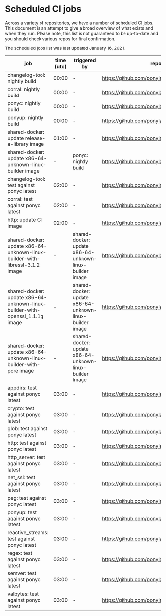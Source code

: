 # Scheduled CI jobs

Across a variety of repositories, we have a number of scheduled CI jobs. This document is an attempt to give a broad overview of what exists and when they run. Please note, this list is not guaranteed to be up-to-date and you should check various repos for final confirmation.

The scheduled jobs list was last updated January 16, 2021.

<!-- markdownlint-disable -->

| job | time (utc) | triggered by | repo |
| --- | --- | --- | --- |
| changelog-tool: nightly build | 00:00 | - | https://github.com/ponylang/changelog-tool |
| corral: nightly build | 00:00 | - | https://github.com/ponylang/corral |
| ponyc: nightly build | 00:00 | - | https://github.com/ponylang/ponyc |
| ponyup: nightly build | 00:00 | - | https://github.com/ponylang/ponyup |
| shared-docker: update release-a-library image | 01:00 | - | https://github.com/ponylang/shared-docker |
| shared-docker: update x86-64-unknown-linux-builder image | - | ponyc: nightly build | https://github.com/ponylang/shared-docker |
| changelog-tool: test against ponyc latest | 02:00 | - | https://github.com/ponylang/changelog-tool |
| corral: test against ponyc latest | 02:00 | - | https://github.com/ponylang/corral |
| http: update CI image | 02:00 | - | https://github.com/ponylang/http |
| shared-docker: update x86-64-unknown-linux-builder-with-libressl-3.1.2 image | - | shared-docker: update x86-64-unknown-linux-builder image | https://github.com/ponylang/shared-docker |
| shared-docker: update x86-64-unknown-linux-builder-with-openssl_1.1.1g image | - | shared-docker: update x86-64-unknown-linux-builder image | https://github.com/ponylang/shared-docker |
| shared-docker: update x86-64-unknown-linux-builder-with-pcre image | - | shared-docker: update x86-64-unknown-linux-builder image | https://github.com/ponylang/shared-docker |
| appdirs: test against ponyc latest | 03:00 | - | https://github.com/ponylang/appdirs |
| crypto: test against ponyc latest | 03:00 | - | https://github.com/ponylang/crypto |
| glob: test against ponyc latest | 03:00 | - | https://github.com/ponylang/glob |
| http: test against ponyc latest | 03:00 | - | https://github.com/ponylang/http |
| http_server: test against ponyc latest | 03:00 | - | https://github.com/ponylang/http_server |
| net_ssl: test against ponyc latest | 03:00 | - | https://github.com/ponylang/net_ssl |
| peg: test against ponyc latest | 03:00 | - | https://github.com/ponylang/peg |
| ponyup: test against ponyc latest | 03:00 | - | https://github.com/ponylang/ponyup |
| reactive_streams: test against ponyc latest | 03:00 | - | https://github.com/ponylang/reactive_streams |
| regex: test against ponyc latest | 03:00 | - | https://github.com/ponylang/regex |
| semver: test against ponyc latest | 03:00 | - | https://github.com/ponylang/semver |
| valbytes: test against ponyc latest | 03:00 | - | https://github.com/ponylang/valbytes |

<!-- markdownlint-restore -->
